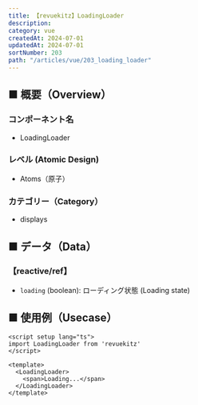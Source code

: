 ```yaml
---
title: 【revuekitz】LoadingLoader
description:
category: vue
createdAt: 2024-07-01
updatedAt: 2024-07-01
sortNumber: 203
path: "/articles/vue/203_loading_loader"
---
```


<nuxt-content-wrapper>

## ■ 概要（Overview）
### コンポーネント名
- LoadingLoader

### レベル (Atomic Design)
-  Atoms（原子）

### カテゴリー（Category）
- displays

## ■ データ（Data）

### 【reactive/ref】
- `loading` (boolean): ローディング状態 (Loading state)

## ■ 使用例（Usecase）
```vue
<script setup lang="ts">
import LoadingLoader from 'revuekitz'
</script>

<template>
  <LoadingLoader>
    <span>Loading...</span>
  </LoadingLoader>
</template>

```

</nuxt-content-wrapper>